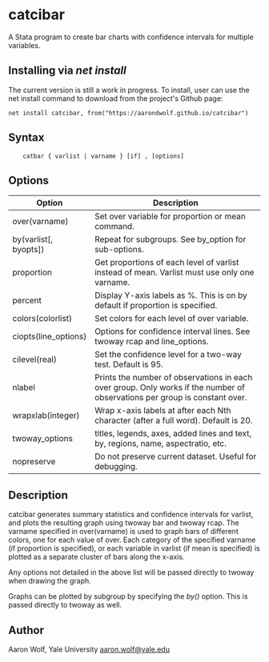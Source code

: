 # catcibar
 A Stata program to create bar charts with confidence intervals for multiple variables.

## Installing via *net install*

The current version is still a work in progress. To install, user can use the net install command to download from the project's Github page:

```
net install catcibar, from("https://aarondwolf.github.io/catcibar")
```

## Syntax

```
    catbar { varlist | varname } [if] , [options]
```



Options
-----------------------------------------------------------------------------------------------
 

| Option                | Description                                                  |
| --------------------- | ------------------------------------------------------------ |
| over(varname)         | Set over variable for proportion or mean command.            |
| by(varlist[, byopts]) | Repeat for subgroups. See by_option for sub-options.         |
| proportion            | Get proportions of each level of varlist instead of mean. Varlist must  use only one varname. |
| percent               | Display Y-axis labels as %. This is on by default if proportion is specified. |
| colors(colorlist)     | Set colors for each level of over variable.                  |
| ciopts(line_options)  | Options for confidence interval lines. See twoway rcap and line_options. |
| cilevel(real)         | Set the confidence level for a two-way test. Default is 95.  |
| nlabel                | Prints the number of observations in each over group. Only works if the  number of observations per group is constant over. |
| wrapxlab(integer)     | Wrap x-axis labels at after each Nth character (after a full word). Default  is 20. |
| twoway_options        | titles, legends, axes, added lines and text, by, regions, name, aspectratio,  etc. |
| nopreserve            | Do not preserve current dataset. Useful for debugging.       |

 

## Description

catcibar generates summary statistics and confidence intervals for varlist, and plots the resulting graph using twoway bar and twoway rcap. The varname specified in over(varname) is used to graph bars of different colors, one for each value of over. Each category of the specified varname (if proportion is specified), or each variable in varlist (if mean is specified) is plotted as a separate cluster of bars along the x-axis.

Any options not detailed in the above list will be passed directly to twoway when drawing the
graph.

Graphs can be plotted by subgroup by specifying the *by()* option. This is passed directly to twoway as well.

## Author

Aaron Wolf, Yale University
aaron.wolf@yale.edu